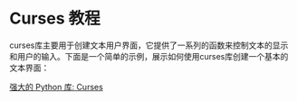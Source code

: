# Curses 教程

<show-structure depth="3"/>

curses库主要用于创建文本用户界面，它提供了一系列的函数来控制文本的显示和用户的输入。下面是一个简单的示例，展示如何使用curses库创建一个基本的文本界面：


<seealso>
<category ref="ref_docs">
    <a href="https://mp.weixin.qq.com/s/0qOlIEHMDaiq7hTIO2vNxA">强大的 Python 库: Curses</a>
</category>
<category ref="ref_github">
</category>
<category ref="ref_issues">
</category>
<category ref="ref_hf">
</category>
<category ref="ref_ms">
</category>
</seealso>

